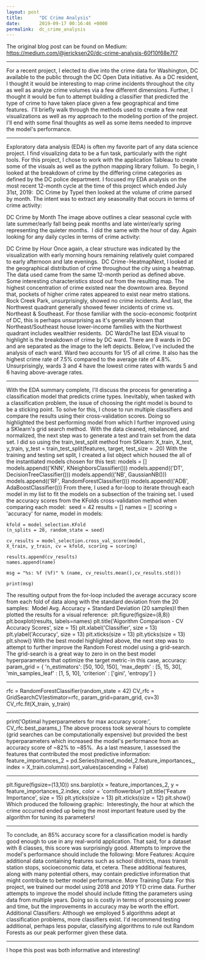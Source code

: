 ```yaml
---
layout: post
title:      "DC Crime Analysis"
date:       2019-09-17 00:16:46 +0000
permalink:  dc_crime_analysis
---
```


The original blog post can be found on Medium: https://medium.com/@jericksen20/dc-crime-analysis-60f10f68e7f7

---

For a recent project, I elected to dive into the crime data for Washington, DC available to the public through the DC Open Data initiative. As a DC resident, I thought it would be interesting to map crime incidents throughout the city as well as analyze crime volumes via a few different dimensions. Further, I thought it would be fun to attempt building a classifier that predicted the type of crime to have taken place given a few geographical and time features. 
I'll briefly walk through the methods used to create a few neat visualizations as well as my approach to the modeling portion of the project. I'll end with some final thoughts as well as some items needed to improve the model's performance. 


---

Exploratory data analysis (EDA) is often my favorite part of any data science project. I find visualizing data to be a fun task, particularly with the right tools. For this project, I chose to work with the application Tableau to create some of the visuals as well as the python mapping library folium. 
To begin, I looked at the breakdown of crime by the differing crime categories as defined by the DC police department. I focused my EDA analysis on the most recent 12-month cycle at the time of this project which ended July 31st, 2019: 
DC Crime by TypeI then looked at the volume of crime parsed by month. The intent was to extract any seasonality that occurs in terms of crime activity: 

DC Crime by Month
The image above outlines a clear seasonal cycle with late summer/early fall being peak months and late winter/early spring representing the quieter months. 
I did the same with the hour of day. Again looking for any daily cycles in terms of crime activity:

DC Crime by Hour
Once again, a clear structure was indicated by the visualization with early morning hours remaining relatively quiet compared to early afternoon and late evenings. 
DC Crime - HeatmapNext, I looked at the geographical distribution of crime throughout the city using a heatmap. The data used came from the same 12-month period as defined above. 
Some interesting characteristics stood out from the resulting map. The highest concentration of crime existed near the downtown area. Beyond that, pockets of higher crime rates appeared to exist near metro stations. Rock Creek Park, unsurprisingly, showed no crime incidents. And last, the Northwest quadrant generally showed fewer incidents of crime vs. Northeast & Southeast. For those familiar with the socio-economic footprint of DC, this is perhaps unsurprising as it's generally known that Northeast/Southeast house lower-income families with the Northwest quadrant includes wealthier residents. 
DC WardsThe last EDA visual to highlight is the breakdown of crime by DC ward. There are 8 wards in DC and are separated as the image to the left depicts.
Below, I've included the analysis of each ward. Ward two accounts for 1/5 of all crime. It also has the highest crime rate of 7.5% compared to the average rate of 4.8%. Unsurprisingly, wards 3 and 4 have the lowest crime rates with wards 5 and 6 having above-average rates. 



---

With the EDA summary complete, I'll discuss the process for generating a classification model that predicts crime types. Inevitably, when tasked with a classification problem, the issue of choosing the right model is bound to be a sticking point. To solve for this, I chose to run multiple classifiers and compare the results using their cross-validation scores. Doing so highlighted the best performing model from which I further improved using a SKlearn's grid search method. 
With the data cleaned, rebalanced, and normalized, the next step was to generate a test and train set from the data set. I did so using the train_test_split method from SKlearn:
X_train, X_test, y_train, y_test = train_test_split(features, target, test_size = .20)
With the training and testing set split, I created a list object which housed the all of the instantiated models chosen for this test:
models = []
models.append(('KNN', KNeighborsClassifier()))
models.append(('DT', DecisionTreeClassifier()))
models.append(('NB', GaussianNB()))
models.append(('RF', RandomForestClassifier()))
models.append(('ADB', AdaBoostClassifier()))
From there, I used a for-loop to iterate through each model in my list to fit the models on a subsection of the training set. I used the accuracy scores from the KFolds cross-validation method when comparing each model: 
seed = 42
results = []
names = []
scoring = 'accuracy'
for name, model in models:
    
    kfold = model_selection.KFold
    (n_splits = 20, random_state = seed)
    
    cv_results = model_selection.cross_val_score(model, 
    X_train, y_train, cv = kfold, scoring = scoring)
    
    results.append(cv_results)
    names.append(name)
    
    msg = "%s: %f (%f)" % (name, cv_results.mean(),cv_results.std())
    
    print(msg)
The resulting output from the for-loop included the average accuracy score from each fold of data along with the standard deviation from the 20 samples: 
Model Avg. Accuracy + Standard Deviation (20 samples)I then plotted the results for a visual reference: 
plt.figure(figsize=(8,8))
plt.boxplot(results, labels=names)
plt.title('Algorithm Comparison - CV Accuracy Scores', size = 15)
plt.xlabel('Classifier', size = 13)
plt.ylabel('Accuracy', size = 13)
plt.xticks(size = 13)
plt.yticks(size = 13)
plt.show()
With the best model highlighted above, the next step was to attempt to further improve the Random Forest model using a grid-search. The grid-search is a great way to zero in on the best model hyperparameters that optimize the target metric - in this case, accuracy: 
param_grid = { 
    'n_estimators': [50, 100, 150],
    'max_depth' : [5, 15, 30],
    'min_samples_leaf' : [1, 5, 10],
    'criterion' : ['gini', 'entropy']
}
************************************************
rfc = RandomForestClassifier(random_state = 42)
CV_rfc = GridSearchCV(estimator=rfc, param_grid=param_grid, cv=3)
CV_rfc.fit(X_train, y_train)
************************************************
print('Optimal hyperparameters for max accuracy score:', CV_rfc.best_params_)
The above process took several hours to complete (grid searches can be computationally expensive) but provided the best hyperparameters which increased the model's performance from an accuracy score of ~82% to ~85%. 
As a last measure, I assessed the features that contributed the most predictive information: 
feature_importances_2 = pd.Series(trained_model_2.feature_importances_, index = X_train.columns).sort_values(ascending = False)
************************************************
plt.figure(figsize=(13,10))
sns.barplot(x = feature_importances_2, y = feature_importances_2.index, color = 'cornflowerblue')
plt.title('Feature Importance', size = 15)
plt.yticks(size = 13)
plt.xticks(size = 12)
plt.show()
Which produced the following graphic: 
Interestingly, the hour at which the crime occurred ended up being the most important feature used by the algorithm for tuning its parameters!


---

To conclude, an 85% accuracy score for a classification model is hardly good enough to use in any real-world application. That said, for a dataset with 8 classes, this score was surprisingly good.
Attempts to improve the model's performance should include the following:
More Features: Acquire additional data containing features such as school districts, mass transit station stops, socioeconomic data, et cetera. These additional features, along with many potential others, may contain predictive information that might contribute to better model performance.
More Training Data: For this project, we trained our model using 2018 and 2019 YTD crime data. Further attempts to improve the model should include fitting the parameters using data from multiple years. Doing so is costly in terms of processing power and time, but the improvements in accuracy may be worth the effort.
Additional Classifiers: Although we employed 5 algorithms adept at classification problems, more classifiers exist. I'd recommend testing additional, perhaps less popular, classifying algorithms to rule out Random Forests as our peak performer given these data.



---

I hope this post was both informative and interesting!
